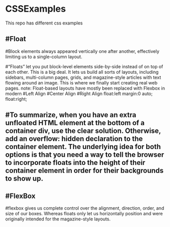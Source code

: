 # CSSExamples
This repo has different css examples 

#Float
----------------
#Block elements always appeared vertically one after another, effectively limiting us to a single-column layout.

#“Floats” let you put block-level elements side-by-side instead of on top of each other. This is a big deal. It lets us build all sorts of layouts, including sidebars, multi-column pages, grids, and magazine-style articles with text flowing around an image. This is where we finally start creating real web pages.
note: Float-based layouts have mostly been replaced with Flexbox in modern 
#Left Align     #Center Align       #Right Align
float:left       margin:0 auto;       float:right;

#To summarize, when you have an extra unfloated HTML element at the bottom of a container div, use the clear solution. Otherwise, add an overflow: hidden declaration to the container element. The underlying idea for both options is that you need a way to tell the browser to incorporate floats into the height of their container element in order for their backgrounds to show up.
-------------------------------------------------------------------------------------------------

#FlexBox
--------------------------------
#flexbox gives us complete control over the alignment, direction, order, and size of our boxes.  Whereas floats only let us horizontally position and were originally intended for the magazine-style layouts.